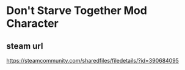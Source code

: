 # Don't Starve Together Mod Character

## steam url

https://steamcommunity.com/sharedfiles/filedetails/?id=390684095

